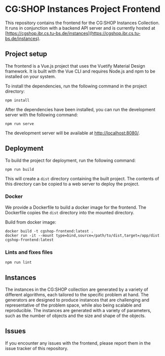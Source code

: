 # CG:SHOP Instances Project Frontend

This repository contains the frontend for the CG:SHOP Instances Collection.
It runs in conjunction with a backend API server and is currently hosted at
[https://cgshop.ibr.cs.tu-bs.de/instances](https://cgshop.ibr.cs.tu-bs.de/instances).

## Project setup

The frontend is a Vue.js project that uses the Vuetify Material Design framework. It is built with the Vue CLI and
requires Node.js and npm to be installed on your system.

To install the dependencies, run the following command in the project directory:

```
npm install
```

After the dependencies have been installed, you can run the development server with the following command:

```
npm run serve
```

The development server will be available at [http://localhost:8080/](http://localhost:8080/).

## Deployment
To build the project for deployment, run the following command:
```
npm run build
```

This will create a `dist` directory containing the built project. The contents of this directory can be copied to a
web server to deploy the project.

### Docker

We provide a Dockerfile to build a docker image for the frontend. 
The Dockerfile copies the `dist` directory into the mounted directory.

Build from docker image:
```
docker build -t cgshop-frontend:latest .
docker run -it --mount type=bind,source=/path/to/dist,target=/app/dist cgshop-frontend:latest
```

### Lints and fixes files
```
npm run lint
```

## Instances

The instances in the CG:SHOP collection are generated by a variety of different algorithms, each tailored to the
specific problem at hand. The generators are designed to produce instances that are challenging and
representative
of the problem space, while also being scalable and reproducible. The instances are generated with a variety of
parameters, such as the number of objects and the size and shape of the objects.


## Issues

If you encounter any issues with the frontend, please report them in the issue tracker of this repository.
